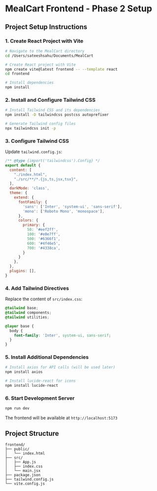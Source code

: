 # MealCart Frontend - Phase 2 Setup

## Project Setup Instructions

### 1. Create React Project with Vite

```bash
# Navigate to the MealCart directory
cd /Users/sateeshsahu/Documents/MealCart

# Create React project with Vite
npm create vite@latest frontend -- --template react
cd frontend

# Install dependencies
npm install
```

### 2. Install and Configure Tailwind CSS

```bash
# Install Tailwind CSS and its dependencies
npm install -D tailwindcss postcss autoprefixer

# Generate Tailwind config files
npx tailwindcss init -p
```

### 3. Configure Tailwind CSS

Update `tailwind.config.js`:

```javascript
/** @type {import('tailwindcss').Config} */
export default {
  content: [
    "./index.html",
    "./src/**/*.{js,ts,jsx,tsx}",
  ],
  darkMode: 'class',
  theme: {
    extend: {
      fontFamily: {
        'sans': ['Inter', 'system-ui', 'sans-serif'],
        'mono': ['Roboto Mono', 'monospace'],
      },
      colors: {
        primary: {
          50: '#eef2ff',
          100: '#e0e7ff',
          500: '#6366f1',
          600: '#4f46e5',
          700: '#4338ca',
        }
      }
    },
  },
  plugins: [],
}
```

### 4. Add Tailwind Directives

Replace the content of `src/index.css`:

```css
@tailwind base;
@tailwind components;
@tailwind utilities;

@layer base {
  body {
    font-family: 'Inter', system-ui, sans-serif;
  }
}
```

### 5. Install Additional Dependencies

```bash
# Install axios for API calls (will be used later)
npm install axios

# Install lucide-react for icons
npm install lucide-react
```

### 6. Start Development Server

```bash
npm run dev
```

The frontend will be available at `http://localhost:5173`

## Project Structure

```
frontend/
├── public/
│   └── index.html
├── src/
│   ├── App.js
│   ├── index.css
│   └── main.jsx
├── package.json
├── tailwind.config.js
└── vite.config.js
```
